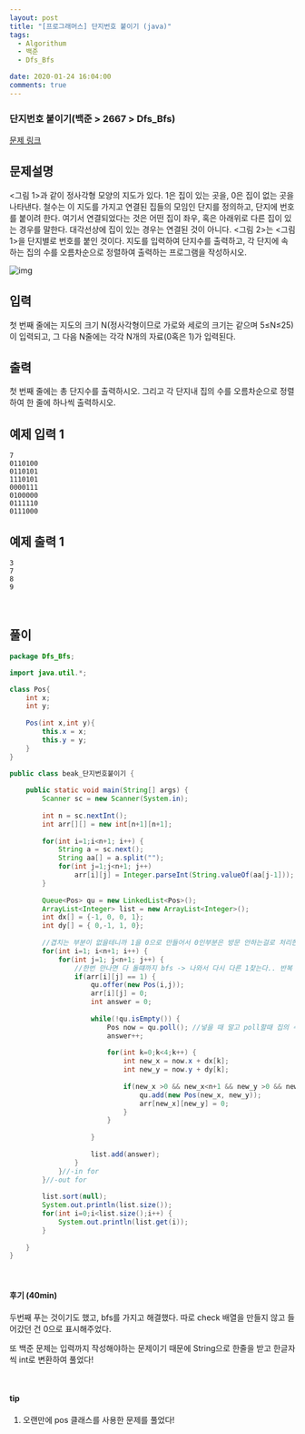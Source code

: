 ```yaml
---
layout: post
title: "[프로그래머스] 단지번호 붙이기 (java)"
tags:
  - Algorithum
  - 백준
  - Dfs_Bfs

date: 2020-01-24 16:04:00
comments: true
---
```




###   단지번호 붙이기(백준 > 2667 > Dfs_Bfs)

[문제 링크](https://www.acmicpc.net/problem/2667 )

## 문제설명

<그림 1>과 같이 정사각형 모양의 지도가 있다. 1은 집이 있는 곳을, 0은 집이 없는 곳을 나타낸다. 철수는 이 지도를 가지고 연결된 집들의 모임인 단지를 정의하고, 단지에 번호를 붙이려 한다. 여기서 연결되었다는 것은 어떤 집이 좌우, 혹은 아래위로 다른 집이 있는 경우를 말한다. 대각선상에 집이 있는 경우는 연결된 것이 아니다. <그림 2>는 <그림 1>을 단지별로 번호를 붙인 것이다. 지도를 입력하여 단지수를 출력하고, 각 단지에 속하는 집의 수를 오름차순으로 정렬하여 출력하는 프로그램을 작성하시오.

![img](https://www.acmicpc.net/upload/images/ITVH9w1Gf6eCRdThfkegBUSOKd.png)

## 입력

첫 번째 줄에는 지도의 크기 N(정사각형이므로 가로와 세로의 크기는 같으며 5≤N≤25)이 입력되고, 그 다음 N줄에는 각각 N개의 자료(0혹은 1)가 입력된다.

## 출력

첫 번째 줄에는 총 단지수를 출력하시오. 그리고 각 단지내 집의 수를 오름차순으로 정렬하여 한 줄에 하나씩 출력하시오.

## 예제 입력 1

```
7
0110100
0110101
1110101
0000111
0100000
0111110
0111000
```

## 예제 출력 1

```
3
7
8
9
```

<br>

## 풀이

```java
package Dfs_Bfs;

import java.util.*;

class Pos{
	int x;
	int y;
	
	Pos(int x,int y){
		this.x = x;
		this.y = y;
	}
}

public class beak_단지번호붙이기 {
	
	public static void main(String[] args) {
		Scanner sc = new Scanner(System.in);
		
		int n = sc.nextInt();
		int arr[][] = new int[n+1][n+1];
		
		for(int i=1;i<n+1; i++) {
			String a = sc.next();
			String aa[] = a.split("");
			for(int j=1;j<n+1; j++)
				arr[i][j] = Integer.parseInt(String.valueOf(aa[j-1]));
		}
		
		Queue<Pos> qu = new LinkedList<Pos>();
		ArrayList<Integer> list = new ArrayList<Integer>();
		int dx[] = {-1, 0, 0, 1};
		int dy[] = { 0,-1, 1, 0};
		
		//겹치는 부분이 없을테니까 1을 0으로 만들어서 0인부분은 방문 안하는걸로 처리한다.
		for(int i=1; i<n+1; i++) {
			for(int j=1; j<n+1; j++) {
				//한번 만나면 다 돌떄까지 bfs -> 나와서 다시 다른 1찾는다.. 반복
				if(arr[i][j] == 1) {
					qu.offer(new Pos(i,j));
					arr[i][j] = 0;
					int answer = 0;
					
					while(!qu.isEmpty()) {
						Pos now = qu.poll(); //넣을 때 말고 poll할때 집의 수 하나찍 check & answer++
						answer++;
						
						for(int k=0;k<4;k++) {
							int new_x = now.x + dx[k];
							int new_y = now.y + dy[k];
							
							if(new_x >0 && new_x<n+1 && new_y >0 && new_y<n+1 && arr[new_x][new_y] == 1) {
								qu.add(new Pos(new_x, new_y));
								arr[new_x][new_y] = 0;
							}
						}
						
					}
					
					list.add(answer);
				}
			}//-in for
		}//-out for
		
		list.sort(null);
		System.out.println(list.size());
		for(int i=0;i<list.size();i++) {
			System.out.println(list.get(i));
		}
		
	}
}

```

<br>

#### 후기 (40min)

두번째 푸는 것이기도 했고, bfs를 가지고 해결했다. 따로 check 배열을 만들지 않고 들어갔던 건 0으로 표시해주었다. <br>

또 백준 문제는 입력까지 작성해야하는 문제이기 때문에 String으로 한줄을 받고 한글자씩 int로 변환하여 풀었다!

<br>

#### tip

1. 오랜만에 pos 클래스를 사용한 문제를 풀었다!

<br>